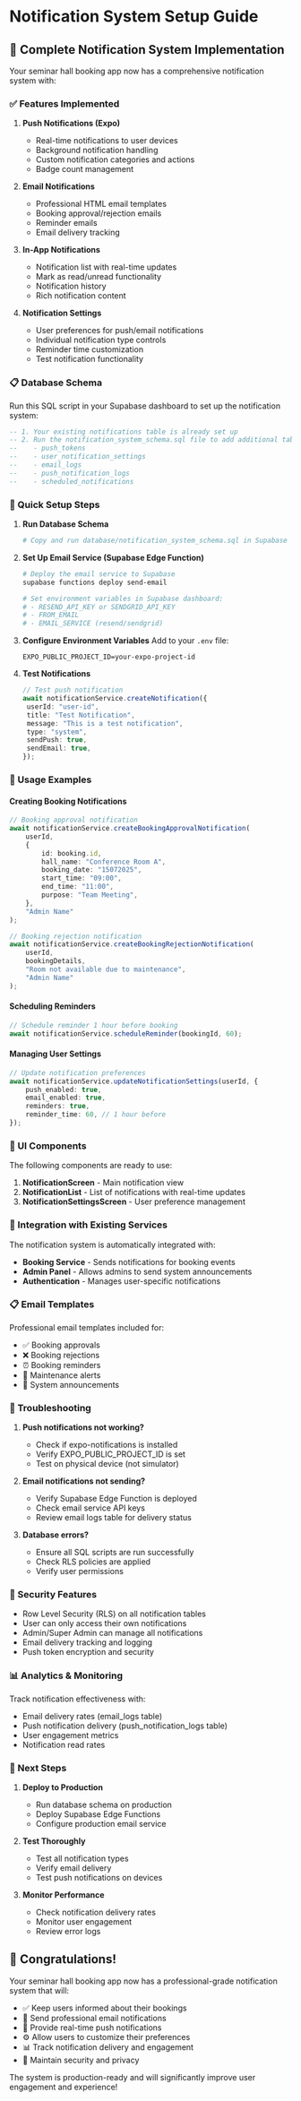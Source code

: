# Notification System Setup Guide

## 🔔 Complete Notification System Implementation

Your seminar hall booking app now has a comprehensive notification system with:

### ✅ Features Implemented

1. **Push Notifications (Expo)**

   - Real-time notifications to user devices
   - Background notification handling
   - Custom notification categories and actions
   - Badge count management

2. **Email Notifications**

   - Professional HTML email templates
   - Booking approval/rejection emails
   - Reminder emails
   - Email delivery tracking

3. **In-App Notifications**

   - Notification list with real-time updates
   - Mark as read/unread functionality
   - Notification history
   - Rich notification content

4. **Notification Settings**
   - User preferences for push/email notifications
   - Individual notification type controls
   - Reminder time customization
   - Test notification functionality

### 📋 Database Schema

Run this SQL script in your Supabase dashboard to set up the notification system:

```sql
-- 1. Your existing notifications table is already set up
-- 2. Run the notification_system_schema.sql file to add additional tables:
--    - push_tokens
--    - user_notification_settings
--    - email_logs
--    - push_notification_logs
--    - scheduled_notifications
```

### 🚀 Quick Setup Steps

1. **Run Database Schema**

   ```bash
   # Copy and run database/notification_system_schema.sql in Supabase SQL Editor
   ```

2. **Set Up Email Service (Supabase Edge Function)**

   ```bash
   # Deploy the email service to Supabase
   supabase functions deploy send-email

   # Set environment variables in Supabase dashboard:
   # - RESEND_API_KEY or SENDGRID_API_KEY
   # - FROM_EMAIL
   # - EMAIL_SERVICE (resend/sendgrid)
   ```

3. **Configure Environment Variables**
   Add to your `.env` file:

   ```env
   EXPO_PUBLIC_PROJECT_ID=your-expo-project-id
   ```

4. **Test Notifications**
   ```typescript
   // Test push notification
   await notificationService.createNotification({
   	userId: "user-id",
   	title: "Test Notification",
   	message: "This is a test notification",
   	type: "system",
   	sendPush: true,
   	sendEmail: true,
   });
   ```

### 📱 Usage Examples

#### Creating Booking Notifications

```typescript
// Booking approval notification
await notificationService.createBookingApprovalNotification(
	userId,
	{
		id: booking.id,
		hall_name: "Conference Room A",
		booking_date: "15072025",
		start_time: "09:00",
		end_time: "11:00",
		purpose: "Team Meeting",
	},
	"Admin Name"
);

// Booking rejection notification
await notificationService.createBookingRejectionNotification(
	userId,
	bookingDetails,
	"Room not available due to maintenance",
	"Admin Name"
);
```

#### Scheduling Reminders

```typescript
// Schedule reminder 1 hour before booking
await notificationService.scheduleReminder(bookingId, 60);
```

#### Managing User Settings

```typescript
// Update notification preferences
await notificationService.updateNotificationSettings(userId, {
	push_enabled: true,
	email_enabled: true,
	reminders: true,
	reminder_time: 60, // 1 hour before
});
```

### 🎨 UI Components

The following components are ready to use:

1. **NotificationScreen** - Main notification view
2. **NotificationList** - List of notifications with real-time updates
3. **NotificationSettingsScreen** - User preference management

### 🔧 Integration with Existing Services

The notification system is automatically integrated with:

- **Booking Service** - Sends notifications for booking events
- **Admin Panel** - Allows admins to send system announcements
- **Authentication** - Manages user-specific notifications

### 📋 Email Templates

Professional email templates included for:

- ✅ Booking approvals
- ❌ Booking rejections
- ⏰ Booking reminders
- 🔧 Maintenance alerts
- 📢 System announcements

### 🚨 Troubleshooting

1. **Push notifications not working?**

   - Check if expo-notifications is installed
   - Verify EXPO_PUBLIC_PROJECT_ID is set
   - Test on physical device (not simulator)

2. **Email notifications not sending?**

   - Verify Supabase Edge Function is deployed
   - Check email service API keys
   - Review email logs table for delivery status

3. **Database errors?**
   - Ensure all SQL scripts are run successfully
   - Check RLS policies are applied
   - Verify user permissions

### 🔐 Security Features

- Row Level Security (RLS) on all notification tables
- User can only access their own notifications
- Admin/Super Admin can manage all notifications
- Email delivery tracking and logging
- Push token encryption and security

### 📊 Analytics & Monitoring

Track notification effectiveness with:

- Email delivery rates (email_logs table)
- Push notification delivery (push_notification_logs table)
- User engagement metrics
- Notification read rates

### 🎯 Next Steps

1. **Deploy to Production**

   - Run database schema on production
   - Deploy Supabase Edge Functions
   - Configure production email service

2. **Test Thoroughly**

   - Test all notification types
   - Verify email delivery
   - Test push notifications on devices

3. **Monitor Performance**
   - Check notification delivery rates
   - Monitor user engagement
   - Review error logs

## 🎉 Congratulations!

Your seminar hall booking app now has a professional-grade notification system that will:

- ✅ Keep users informed about their bookings
- 📧 Send professional email notifications
- 📱 Provide real-time push notifications
- ⚙️ Allow users to customize their preferences
- 📊 Track notification delivery and engagement
- 🔐 Maintain security and privacy

The system is production-ready and will significantly improve user engagement and experience!
